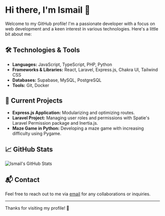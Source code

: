 # Hi there, I'm Ismail 👋

Welcome to my GitHub profile! I'm a passionate developer with a focus on web development and a keen interest in various technologies. Here's a little bit about me:

## 🛠️ Technologies & Tools

- **Languages:** JavaScript, TypeScript, PHP, Python
- **Frameworks & Libraries:** React, Laravel, Express.js, Chakra UI, Tailwind CSS
- **Databases:** Supabase, MySQL, PostgreSQL
- **Tools:** Git, Docker

## 🌟 Current Projects

- **Express.js Application:** Modularizing and optimizing routes.
- **Laravel Project:** Managing user roles and permissions with Spatie's Laravel Permission package and Inertia.js.
- **Maze Game in Python:** Developing a maze game with increasing difficulty using Pygame.

## 📈 GitHub Stats

![Ismail's GitHub Stats](https://github-readme-stats.vercel.app/api?username=ismail&show_icons=true&hide_title=true&hide=prs&count_private=true&hide_rank=true&theme=radical)


## 📬 Contact

Feel free to reach out to me via [email](mailto:x.iml.7122@gmail.com) for any collaborations or inquiries.

---

Thanks for visiting my profile! 🚀
